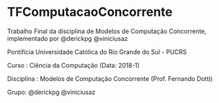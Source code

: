 # TFComputacaoConcorrente
Trabalho Final da disciplina de Modelos de Computação Concorrente, implementado por @derickpg @viniciusaz

Pontifícia Universidade Católica do Rio Grande do Sul - PUCRS

Curso : Ciência da Computação (Data: 2018-1)

Disciplina : Modelos de Computação Concorrente (Prof. Fernando Dotti)

Grupo: @derickpg @viniciusaz
